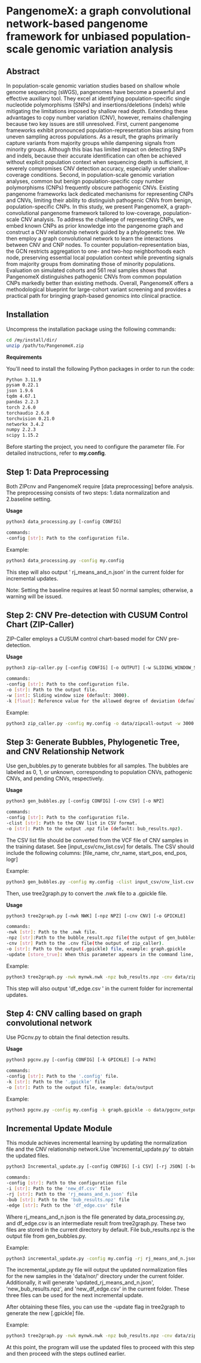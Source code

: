 # PangenomeX: a graph convolutional network-based pangenome framework for unbiased population-scale genomic variation analysis

## Abstract
In population-scale genomic variation studies based on shallow whole genome sequencing (sWGS), pangenomes have become a powerful and effective auxiliary tool. They excel at identifying population-specific single nucleotide polymorphisms (SNPs) and insertions/deletions (indels) while mitigating the limitations imposed by shallow read depth. Extending these advantages to copy number variation (CNV), however, remains challenging because two key issues are still unresolved. First, current pangenome frameworks exhibit pronounced population-representation bias arising from uneven sampling across populations. As a result, the graphs primarily capture variants from majority groups while dampening signals from minority groups. Although this bias has limited impact on detecting SNPs and indels, because their accurate identification can often be achieved without explicit population context when sequencing depth is sufficient, it severely compromises CNV detection accuracy, especially under shallow-coverage conditions. Second, in population-scale genomic variation analyses, common but benign population-specific copy number polymorphisms (CNPs) frequently obscure pathogenic CNVs. Existing pangenome frameworks lack dedicated mechanisms for representing CNPs and CNVs, limiting their ability to distinguish pathogenic CNVs from benign, population-specific CNPs. In this study, we present PangenomeX, a graph-convolutional pangenome framework tailored to low-coverage, population-scale CNV analysis. To address the challenge of representing CNPs, we embed known CNPs as prior knowledge into the pangenome graph and construct a CNV relationship network guided by a phylogenetic tree. We then employ a graph convolutional network to learn the interactions between CNV and CNP nodes. To counter population-representation bias, the GCN restricts aggregation to one- and two-hop neighborhoods each node, preserving essential local population context while preventing signals from majority groups from dominating those of minority populations. Evaluation on simulated cohorts and 561 real samples shows that PangenomeX distinguishes pathogenic CNVs from common population CNPs markedly better than existing methods. Overall, PangenomeX offers a methodological blueprint for large-cohort variant screening and provides a practical path for bringing graph-based genomics into clinical practice.


## Installation
Uncompress the installation package using the following commands:

```bash
cd /my/install/dir/
unzip /path/to/PangenomeX.zip
```

**Requirements**

You'll need to install the following Python packages in order to run the code:

```bash
Python 3.11.9 
pysam 0.22.1
json 1.9.6
tqdm 4.67.1
pandas 2.2.3
torch 2.6.0
torchaudio 2.6.0             
torchvision 0.21.0 
networkx 3.4.2
numpy 2.2.3
scipy 1.15.2
```

Before starting the project, you need to configure the parameter file. For detailed instructions, refer to **my.config**. 


## Step 1: Data Preprocessing
Both ZIPcnv and PangenomeX require [data preprocessing] before analysis. The preprocessing consists of two steps: 1.data normalization and 2.baseline setting.

**Usage**
```bash
python3 data_processing.py [-config CONFIG]

commands:
-config [str]: Path to the configuration file.
```

Example:
```bash
python3 data_processing.py -config my.config
```
This step will also output ' rj_means_and_n.json' in the current folder for incremental updates.

Note: Setting the baseline requires at least 50 normal samples; otherwise, a warning will be issued.

## Step 2: CNV Pre-detection with CUSUM Control Chart (ZIP-Caller)
ZIP-Caller employs a CUSUM control chart-based model for CNV pre-detection.

**Usage**
```bash
python3 zip-caller.py [-config CONFIG] [-o OUTPUT] [-w SLIDING_WINDOW_SIZE] [-k REFERENCE_VALUE]

commands:
-config [str]: Path to the configuration file.
-o [str]: Path to the output file.
-w [int]: Sliding window size (default: 3000).
-k [float]: Reference value for the allowed degree of deviation (default: 0.3).
```

Example:
```bash
python3 zip_caller.py -config my.config -o data/zipcall-output -w 3000 -k 0.3
```

## Step 3: Generate Bubbles, Phylogenetic Tree, and CNV Relationship Network
Use gen_bubbles.py to generate bubbles for all samples. The bubbles are labeled as 0, 1, or unknown, corresponding to population CNVs, pathogenic CNVs, and pending CNVs, respectively.

**Usage**
```bash
python3 gen_bubbles.py [-config CONFIG] [-cnv CSV] [-o NPZ]

commands:
-config [str]: Path to the configuration file.
-clist [str]: Path to the CNV list in CSV format. 
-o [str]: Path to the output .npz file (default: bub_results.npz).
```
The CSV list file  should be converted from the VCF file of CNV samples in the training dataset. See [input_csv/cnv_list.csv] for details. The CSV should include the following columns: 
[file_name, chr_name, start_pos, end_pos, logr]

Example:
```bash
python3 gen_bubbles.py -config my.config -clist input_csv/cnv_list.csv -o bub_results.npz
```
Then, use tree2graph.py to convert the .nwk file to a .gpickle file.

**Usage**
```bash
python3 tree2graph.py [-nwk NWK] [-npz NPZ] [-cnv CNV] [-o GPICKLE]

commands:
-nwk [str]: Path to the .nwk file.
-npz [str]:Path to the bubble_result.npz file(the output of gen_bubbles.py).
-cnv [str] Path to the .cnv file(the output of zip_caller).
-o [str]: Path to the output(.gpickle) file, example: graph.gpickle
-update [store_true]: When this parameter appears in the command line, it indicates that the tree2graph.py will use the updated files as input (see Incremental Update Module).

```
Example:
```bash
python3 tree2graph.py -nwk mynwk.nwk -npz bub_results.npz -cnv data/zipcall-output/zipcaller_res_2025-04-01_16-25-47.cnv -o graph.gpickle
```
This step will also output 'df_edge.csv ' in the current folder for incremental updates. 

## Step 4: CNV calling based on graph convolutional network
Use PGcnv.py to obtain the final detection results.

**Usage**
```bash
python3 pgcnv.py [-config CONFIG] [-k GPICKLE] [-o PATH]

commands:
-config [str]: Path to the '.config' file.
-k [str]: Path to the '.gpickle' file
-o [str]: Path to the output file, example: data/output

```
Example:
```bash
python3 pgcnv.py -config my.config -k graph.gpickle -o data/pgcnv_output
```

## Incremental Update Module
This module achieves incremental learning by updating the normalization file and the CNV relationship network.Use 'incremental_update.py' to obtain the updated files.

```bash
python3 Incremental_update.py [-config CONFIG] [-i CSV] [-rj JSON] [-bub NPZ] [-edge CSV]

commands:
-config [str]: Path to the configuration file
-i [str]: Path to the 'new_df.csv' file
-rj [str]: Path to the 'rj_means_and_n.json' file
-bub [str]: Path to the 'bub_results.npz' file
-edge [str]: Path to the 'df_edge.csv' file
```
Where rj_means_and_n.json is the file generated by data_processing.py, and df_edge.csv is an intermediate result from tree2graph.py. These two files are stored in the current directory by default.
File bub_results.npz is the output file from gen_bubbles.py.

Example:
```bash
python3 incremental_update.py -config my.config -rj rj_means_and_n.json -bub data/bub_results.npz -edge df_edge.csv
```

The incremental_update.py file will output the updated normalization files for the new samples in the 'data/nor/' directory under the current folder. Additionally, it will generate 'updated_rj_means_and_n.json', 'new_bub_results.npz', and 'new_df_edge.csv' in the current folder. These three files can be used for the next incremental update.

After obtaining these files, you can use the -update flag in tree2graph to generate the new [.gpickle] file.

Example:
```bash
python3 tree2graph.py -nwk mynwk.nwk -npz bub_results.npz -cnv data/zipcall-output/zipcaller_res_2025-04-01_16-25-47.cnv -o graph.gpickle -update
```

At this point, the program will use the updated files to proceed with this step and then proceed with the steps outlined earlier.
